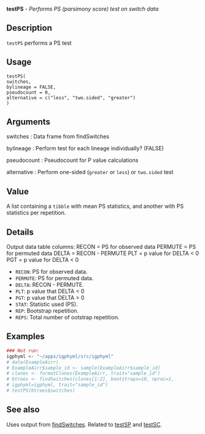 **testPS** - *Performs PS (parsimony score) test on switch data*

Description
--------------------

`testPS` performs a PS test


Usage
--------------------
```
testPS(
switches,
bylineage = FALSE,
pseudocount = 0,
alternative = c("less", "two.sided", "greater")
)
```

Arguments
-------------------

switches
:   Data frame from findSwitches

bylineage
:   Perform test for each lineage individually? (FALSE)

pseudocount
:   Pseudocount for P value calculations

alternative
:   Perform one-sided (`greater` or `less`)
or `two.sided` test




Value
-------------------

A list containing a `tibble` with mean PS statistics, and another 
with PS statistics per repetition.


Details
-------------------

Output data table columns:
RECON = PS for observed data
PERMUTE = PS for permuted data
DELTA = RECON - PERMUTE
PLT = p value for DELTA < 0
PGT = p value for DELTA < 0

+ `RECON`: PS for observed data.
+ `PERMUTE`: PS for permuted data.
+ `DELTA`:  RECON - PERMUTE.
+ `PLT`: p value that DELTA < 0
+ `PGT`: p value that DELTA > 0
+ `STAT`: Statistic used (PS).
+ `REP`: Bootstrap repetition.
+ `REPS`: Total number of ootstrap repetition.




Examples
-------------------

```R
### Not run:
igphyml <- "~/apps/igphyml/src/igphyml"
# data(ExampleAirr)
# ExampleAirr$sample_id <- sample(ExampleAirr$sample_id)
# clones <- formatClones(ExampleAirr, trait="sample_id")
# btrees <- findSwitches(clones[1:2], bootstraps=10, nproc=1,
# igphyml=igphyml, trait="sample_id")
# testPS(btrees$switches)
```



See also
-------------------

Uses output from [findSwitches](findSwitches.md). Related to [testSP](testSP.md)
and [testSC](testSC.md).






